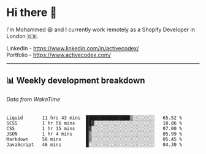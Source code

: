 # Hi there 👋

I'm Mohammed 😃 and I currently work remotely as a Shopify Developer in London 🇬🇧.

LinkedIn - https://www.linkedin.com/in/activecodex/
<br/>
Portfolio - https://www.activecodex.com/

---

## 📊 Weekly development breakdown
###### Data from WakaTime

<!--START_SECTION:waka-->

```text
Liquid       11 hrs 43 mins  ████████████████▒░░░░░░░░   65.52 %
SCSS         1 hr 56 mins    ██▓░░░░░░░░░░░░░░░░░░░░░░   10.86 %
CSS          1 hr 15 mins    █▓░░░░░░░░░░░░░░░░░░░░░░░   07.00 %
JSON         1 hr 4 mins     █▒░░░░░░░░░░░░░░░░░░░░░░░   05.99 %
Markdown     58 mins         █▒░░░░░░░░░░░░░░░░░░░░░░░   05.45 %
JavaScript   46 mins         █░░░░░░░░░░░░░░░░░░░░░░░░   04.30 %
```

<!--END_SECTION:waka-->
